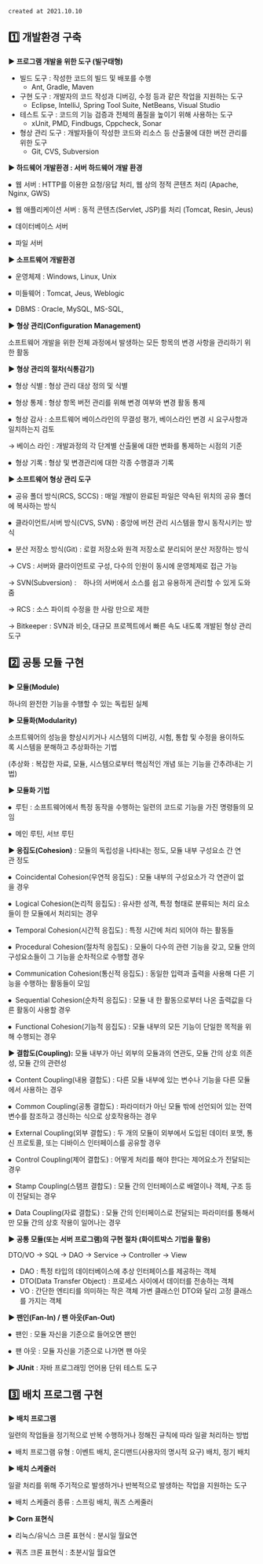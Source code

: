 `created at 2021.10.10`

## 1️⃣ **개발환경 구축**

</aside>

**▶ 프로그램 개발을 위한 도구 (빌구태형)**

- 빌드 도구 : 작성한 코드의 빌드 및 배포를 수행
  - Ant, Gradle, Maven
- 구현 도구 : 개발자의 코드 작성과 디버깅, 수정 등과 같은 작업을 지원하는 도구
  - Eclipse, IntelliJ, Spring Tool Suite, NetBeans, Visual Studio
- 테스트 도구 : 코드의 기능 검증과 전체의 품질을 높이기 위해 사용하는 도구
  - xUnit, PMD, Findbugs, Cppcheck, Sonar
- 형상 관리 도구 : 개발자들이 작성한 코드와 리소스 등 산출물에 대한 버전 관리를 위한 도구
  - Git, CVS, Subversion

**▶ 하드웨어 개발환경 : 서버 하드웨어 개발 환경**

⦁  웹 서버 : HTTP를 이용한 요청/응답 처리, 웹 상의 정적 콘텐츠 처리 (Apache, Nginx, GWS)

⦁  웹 애플리케이션 서버 : 동적 콘텐츠(Servlet, JSP)를 처리 (Tomcat, Resin, Jeus)

⦁  데이터베이스 서버

⦁  파일 서버

**▶ 소프트웨어 개발환경**

⦁  운영체제 : Windows, Linux, Unix

⦁  미들웨어 : Tomcat, Jeus, Weblogic

⦁  DBMS : Oracle, MySQL, MS-SQL,

**▶ 형상 관리(Configuration Management)**

소프트웨어 개발을 위한 전체 과정에서 발생하는 모든 항목의 변경 사항을 관리하기 위한 활동

**▶ 형상 관리의 절차(식통감기)**

⦁  형상 식별 : 형상 관리 대상 정의 및 식별

⦁  형상 통제 : 형상 항목 버전 관리를 위해 변경 여부와 변경 활동 통제

⦁  형상 감사 : 소프트웨어 베이스라인의 무결성 평가, 베이스라인 변경 시 요구사항과 일치하는지 검토

→ 베이스 라인 : 개발과정의 각 단계별 산출물에 대한 변화를 통제하는 시점의 기준

⦁  형상 기록 : 형상 및 변경관리에 대한 각종 수행결과 기록

**▶ 소프트웨어 형상 관리 도구**

⦁  공유 폴더 방식(RCS, SCCS) : 매일 개발이 완료된 파일은 약속된 위치의 공유 폴더에 복사하는 방식

⦁  클라이언트/서버 방식(CVS, SVN) : 중앙에 버전 관리 시스템을 향시 동작시키는 방식

⦁  분산 저장소 방식(Git) : 로컬 저장소와 원격 저장소로 분리되어 분산 저장하는 방식

→ CVS : 서버와 클라이언트로 구성, 다수의 인원이 동시에 운영체제로 접근 가능

→ SVN(Subversion) :　하나의 서버에서 소스를 쉽고 유용하게 관리할 수 있게 도와줌

→ RCS : 소스 파이릐 수정을 한 사람 만으로 제한

→ Bitkeeper : SVN과 비슷, 대규모 프로젝트에서 빠른 속도 내도록 개발된 형상 관리 도구

## 2️⃣ **공통 모듈 구현**

</aside>

**▶ 모듈(Module)**

하나의 완전한 기능을 수행할 수 있는 독립된 실체

**▶ 모듈화(Modularity)**

소프트웨어의 성능을 향상시키거나 시스템의 디버깅, 시험, 통합 및 수정을 용이하도록 시스템을 분해하고 추상화하는 기법

(추상화 : 복잡한 자료, 모듈, 시스템으로부터 핵심적인 개념 또는 기능을 간추려내는 기법)

**▶ 모듈화 기법**

⦁  루틴 : 소프트웨어에서 특정 동작을 수행하는 일련의 코드로 기능을 가진 명령들의 모임

⦁  메인 루틴, 서브 루틴

**▶ 응집도(Cohesion)** : 모듈의 독립성을 나타내는 정도, 모듈 내부 구성요소 간 연관 정도

⦁  Coincidental Cohesion(우연적 응집도) : 모듈 내부의 구성요소가 각 연관이 없을 경우

⦁  Logical Cohesion(논리적 응집도) : 유사한 성격, 특정 형태로 분류되는 처리 요소들이 한 모듈에서 처리되는 경우

⦁  Temporal Cohesion(시간적 응집도) : 특정 시간에 처리 되어야 하는 활동들

⦁  Procedural Cohesion(절차적 응집도) : 모듈이 다수의 관련 기능을 갖고, 모듈 안의 구성요소들이 그 기능을 순차적으로 수행할 경우

⦁  Communication Cohesion(통신적 응집도) : 동일한 입력과 출력을 사용해 다른 기능을 수행하는 활동들이 모임

⦁  Sequential Cohesion(순차적 응집도) : 모듈 내 한 활동으로부터 나온 출력값을 다른 활동이 사용할 경우

⦁  Functional Cohesion(기능적 응집도) : 모듈 내부의 모든 기능이 단일한 목적을 위해 수행되는 경우

**▶ 결합도(Coupling):** 모듈 내부가 아닌 외부의 모듈과의 연관도, 모듈 간의 상호 의존성, 모듈 간의 관련성

⦁  Content Coupling(내용 결합도) : 다른 모듈 내부에 있는 변수나 기능을 다른 모듈에서 사용하는 경우

⦁  Common Coupling(공통 결합도) : 파라미터가 아닌 모듈 밖에 선언되어 있는 전역 변수를 참조하고 갱신하는 식으로 상호작용하는 경우

⦁  External Coupling(외부 결합도) : 두 개의 모듈이 외부에서 도입된 데이터 포맷, 통신 프로토콜, 또는 디바이스 인터페이스를 공유할 경우

⦁  Control Coupling(제어 결합도) : 어떻게 처리를 해야 한다는 제어요소가 전달되는 경우

⦁  Stamp Coupling(스탬프 결합도) : 모듈 간의 인터페이스로 배열이나 객체, 구조 등이 전달되는 경우

⦁  Data Coupling(자료 결합도) : 모듈 간의 인터페이스로 전달되는 파라미터를 통해서만 모듈 간의 상호 작용이 일어나는 경우

**▶ 공통 모듈(또는 서버 프로그램)의 구현 절차 (화이트박스 기법을 활용)**

DTO/VO -> SQL -> DAO -> Service -> Controller -> View

- DAO : 특정 타입의 데이터베이스에 추상 인터페이스를 제공하는 객체
- DTO(Data Transfer Object) : 프로세스 사이에서 데이터를 전송하는 객체
- VO : 간단한 엔티티를 의미하는 작은 객체 가변 클래스인 DTO와 달리 고정 클래스를 가지는 객체

**▶ 팬인(Fan-In) / 팬 아웃(Fan-Out)**

⦁  팬인 : 모듈 자신을 기준으로 들어오면 팬인

⦁  팬 아웃 : 모듈 자신을 기준으로 나가면 팬 아웃

**▶ JUnit** : 자바 프로그래밍 언어용 단위 테스트 도구

## 3️⃣ **배치 프로그램 구현**

</aside>

**▶ 배치 프로그램**

일련의 작업들을 정기적으로 반복 수행하거나 정해진 규칙에 따라 일괄 처리하는 방법

⦁  배치 프로그램 유형 : 이벤트 배치, 온디맨드(사용자의 명시적 요구) 배치, 정기 배치

**▶ 배치 스케줄러**

일괄 처리를 위해 주기적으로 발생하거나 반복적으로 발생하는 작업을 지원하는 도구

⦁  배치 스케줄러 종류 : 스프링 배치, 쿼츠 스케줄러

**▶ Corn 표현식**

⦁  리눅스/유닉스 크론 표현식 : 분시일 월요연

⦁  쿼츠 크론 표현식 : 초분시일 월요연
